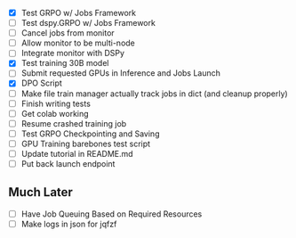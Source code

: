 - [x] Test GRPO w/ Jobs Framework
- [ ] Test dspy.GRPO w/ Jobs Framework
- [ ] Cancel jobs from monitor
- [ ] Allow monitor to be multi-node
- [ ] Integrate monitor with DSPy
- [x] Test training 30B model
- [ ] Submit requested GPUs in Inference and Jobs Launch
- [x] DPO Script
- [ ] Make file train manager actually track jobs in dict (and cleanup properly)
- [ ] Finish writing tests
- [ ] Get colab working
- [ ] Resume crashed training job
- [ ] Test GRPO Checkpointing and Saving
- [ ] GPU Training barebones test script
- [ ] Update tutorial in README.md
- [ ] Put back launch endpoint

## Much Later
- [ ] Have Job Queuing Based on Required Resources
- [ ] Make logs in json for jqfzf
